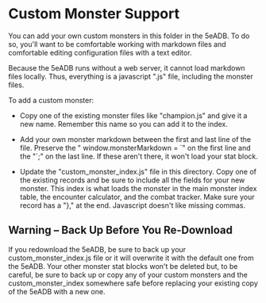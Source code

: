 # Custom Monster Support

You can add your own custom monsters in this folder in the 5eADB. To do so, you'll want to be comfortable working with markdown files and comfortable editing configuration files with a text editor.

Because the 5eADB runs without a web server, it cannot load markdown files locally. Thus, everything is a javascript ".js" file, including the monster files.

To add a custom monster:

- Copy one of the existing monster files like "champion.js" and give it a new name. Remember this name so you can add it to the index.

- Add your own monster markdown between the first and last line of the file. Preserve the " window.monsterMarkdown = \`" on the first line and the "\`;" on the last line. If these aren't there, it won't load your stat block.

- Update the "custom_monster_index.js" file in this directory. Copy one of the existing records and be sure to include all the fields for your new monster. This index is what loads the monster in the main monster index table, the encounter calculator, and the combat tracker. Make sure your record has a "}," at the end. Javascript doesn't like missing commas.

## Warning – Back Up Before You Re-Download

If you redownload the 5eADB, be sure to back up your custom_monster_index.js file or it will overwrite it with the default one from the 5eADB. Your other monster stat blocks won't be deleted but, to be careful, be sure to back up or copy any of your custom monsters and the custom_monster_index somewhere safe before replacing your existing copy of the 5eADB with a new one.

